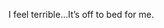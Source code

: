 <!--
id: 211885077
link: http://kevinisom.info/post/211885077/i-feel-terrible-its-off-to-bed-for-me
slug: i-feel-terrible-its-off-to-bed-for-me
date: Tue Oct 13 2009 23:56:06 GMT+1300 (NZDT)
raw: {"blog_name":"kevinisom","id":211885077,"post_url":"http://kevinisom.info/post/211885077/i-feel-terrible-its-off-to-bed-for-me","slug":"i-feel-terrible-its-off-to-bed-for-me","type":"text","date":"2009-10-13 10:56:06 GMT","timestamp":1255431366,"state":"published","format":"html","reblog_key":"lSE7J1yx","tags":[],"short_url":"http://tmblr.co/Zw68YyCeHmL","highlighted":[],"feed_item":"http://twitter.com/kev_nz/statuses/4831538040","from_feed_id":"650289","note_count":0,"title":null,"body":"<p>I feel terrible&#8230;It&#8217;s off to bed for me.</p>"}
publish: 2009-10-013
tags: 
title: null
-->


I feel terrible…It’s off to bed for me.


